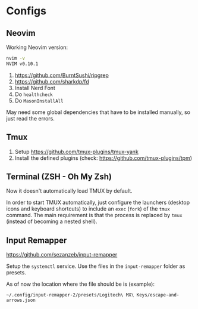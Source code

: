 # Configs

## Neovim

Working Neovim version:

```sh
nvim -v
NVIM v0.10.1
```

1. https://github.com/BurntSushi/ripgrep
2. https://github.com/sharkdp/fd
3. Install Nerd Font
4. Do `healthcheck`
5. Do `MasonInstallAll`

May need some global dependencies that have to be installed manually, so just read the errors.

## Tmux

1. Setup https://github.com/tmux-plugins/tmux-yank
2. Install the defined plugins (check: https://github.com/tmux-plugins/tpm)

## Terminal (ZSH - Oh My Zsh)

Now it doesn't automatically load TMUX by default.

In order to start TMUX automatically, just configure the launchers (desktop icons and keyboard shortcuts) to include an `exec` (`fork`) of the `tmux` command. The main requirement is that the process is replaced by `tmux` (instead of becoming a nested shell).

## Input Remapper

https://github.com/sezanzeb/input-remapper

Setup the `systemctl` service. Use the files in the `input-remapper` folder as presets.

As of now the location where the file should be is (example):

```
~/.config/input-remapper-2/presets/Logitech\ MX\ Keys/escape-and-arrows.json
```

